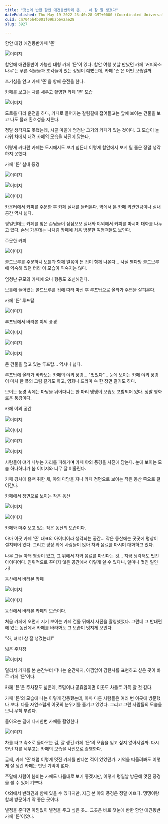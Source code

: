 ```yaml
---
title: "첫눈에 반한 함안 애견동반카페 뜬... 너 참 잘 생겼다"
datePublished: Thu May 19 2022 23:40:28 GMT+0000 (Coordinated Universal Time)
cuid: cm7045h4b001f09kzb6v2ae28
slug: 3927

---
```



함안 대형 애견동반카페 '뜬'

![이미지](https://cdn.hashnode.com/res/hashnode/image/upload/v1739256020780/e583109e-5a4f-4095-aab2-e3865149292d.jpeg)

함안에 애견동반이 가능한 대형 카페 '뜬'이 있다. 함안 여행 첫날 만났던 카페 '커피와소나무'는 푸른 식물들과 조각들이 있는 정원이 예뻤는데, 카페 '뜬'은 어떤 모습일까.

호기심을 안고 카페 '뜬'을 향해 운전을 한다.

카페를 보고는 차를 세우고 촬영한 카페 '뜬' 모습

![이미지](https://cdn.hashnode.com/res/hashnode/image/upload/v1739256022698/b8c9ba0f-2517-42f4-b483-9ffd4fd7188d.jpeg)

도로를 따라 운전을 하다, 카페로 들어가는 갈림길에 접어들고는 앞에 보이는 건물을 보고 나도 몰래 환호성을 지른다.

정말 생각지도 못했는데, 시골 마을에 엄청난 크기의 카페가 있는 것이다. 그 모습이 놀라워 차에서 내려 카페의 모습을 사진에 담는다.

이렇게 커다란 카페는 도시에서도 보기 힘든데 이렇게 함안에서 보게 될 줄은 정말 생각하지 못했다.

카페 '뜬' 실내 풍경

![이미지](https://cdn.hashnode.com/res/hashnode/image/upload/v1739256024779/e1116308-c746-4cb1-8b29-7be1d49a67db.jpeg)

![이미지](https://cdn.hashnode.com/res/hashnode/image/upload/v1739256026786/edeb3b3c-ca76-4375-a94c-241163d66f15.jpeg)

![이미지](https://cdn.hashnode.com/res/hashnode/image/upload/v1739256028511/42831ebf-8a41-48df-b379-f7bfba26d7c6.jpeg)

카운터에서 커피를 주문한 후 카페 실내를 둘러본다. 밖에서 본 카페 외관만큼이나 실내 공간 역시 넓다.

평일인데도 카페를 찾은 손님들이 삼삼오오 실내와 야외에서 커피를 마시며 대화를 나누고 있다. 손님 가운데는 나처럼 카페에 처음 방문한 여행객들도 보인다.

주문한 커피

![이미지](https://cdn.hashnode.com/res/hashnode/image/upload/v1739256030100/d6e62288-f4cc-4ff7-bb3d-a048e9f68d24.jpeg)

콜드브루를 주문하니 보틀과 함께 얼음이 든 컵이 함께 나온다... 사실 별다방 콜드브루에 익숙해 있던 터라 이 모습이 익숙지는 않다.

엄청난 규모의 카페에 오니 행동도 조신해진다.

보틀에 들어있는 콜드브루를 컵에 따라 마신 후 루프탑으로 올라가 주변을 살펴본다.

카페 '뜬' 루프탑

![이미지](https://cdn.hashnode.com/res/hashnode/image/upload/v1739256031781/51eeb3ab-6653-4a00-adcc-e0239b36c21e.jpeg)

루프탑에서 바라본 야외 풍경

![이미지](https://cdn.hashnode.com/res/hashnode/image/upload/v1739256033670/c12d02e2-cdae-4c99-bdb6-73b652f6c554.jpeg)

![이미지](https://cdn.hashnode.com/res/hashnode/image/upload/v1739256035725/a5053e16-e520-4cb4-b475-f3b0f7111891.jpeg)

![이미지](https://cdn.hashnode.com/res/hashnode/image/upload/v1739256037764/5f5ca3f5-d237-4be4-9471-0e5be5d2d6e7.jpeg)

큰 건물을 덮고 있는 루프탑... 역시나 넓다.

루프탑에 올라가 바라보는 카페의 야외 풍경... "멋있다"... 눈에 보이는 카페 야외 풍경이 마치 한 폭의 그림 같기도 하고, 영화나 드라마 속 한 장면 같기도 하다.

보이는 풍경 속에는 마당을 뛰어다니는 한 마리 댕댕이 모습도 포함되어 있다. 정말 평화로운 풍경이다.

카페 야외 공간

![이미지](https://cdn.hashnode.com/res/hashnode/image/upload/v1739256039833/cf0aab91-9779-4f52-9892-8c94aeab2d7a.jpeg)

![이미지](https://cdn.hashnode.com/res/hashnode/image/upload/v1739256042045/da8ec99e-d76f-4226-97b1-661f80cc6c96.jpeg)

![이미지](https://cdn.hashnode.com/res/hashnode/image/upload/v1739256044096/d39208b8-c672-4fcf-95fc-9f735776f589.jpeg)

![이미지](https://cdn.hashnode.com/res/hashnode/image/upload/v1739256046092/9c8a2e3e-58d5-4963-8e20-f21c4d3a76c0.jpeg)

사람들이 얘기 나누는 자리를 피해가며 카페 야외 풍경을 사진에 담는다. 눈에 보이는 모습 하나하나가 봄 이미지와 너무 잘 어울린다.

카페 경치에 흠뻑 취한 채, 야외 마당을 지나 카페 정면으로 보이는 작은 동산 쪽으로 걸어간다.

카페에서 정면으로 보이는 작은 동산

![이미지](https://cdn.hashnode.com/res/hashnode/image/upload/v1739256048017/247736b2-f61b-4b68-94bd-c9a4edfcff31.jpeg)

![이미지](https://cdn.hashnode.com/res/hashnode/image/upload/v1739256050270/627c3956-6eb2-42b3-8237-5372100f3b27.jpeg)

카페와 마주 보고 있는 작은 동산의 모습이다.

아마 이곳 카페 '뜬' 대표의 아이디어라 생각되는 공간... 작은 동산에는 곳곳에 평상이 설치되어 있다. 그리고 평상 위에 사람들이 앉아 차와 음료를 마시며 대화하고 있다.

나무 그늘 아래 평상이 있고, 그 위에서 차와 음료를 마신다는 것... 지금 생각해도 멋진 아이디어다. 인위적으로 꾸미지 않은 공간에서 이렇게 쉴 수 있다니, 얼마나 멋진 일인가!

동산에서 바라본 카페

![이미지](https://cdn.hashnode.com/res/hashnode/image/upload/v1739256052311/b4bebc76-d135-4300-a586-91db7c406b13.jpeg)

![이미지](https://cdn.hashnode.com/res/hashnode/image/upload/v1739256054288/56f073f0-f75c-4853-a657-4ab195db1e2b.jpeg)

동산에서 바라본 카페의 모습이다.

처음 카페에 오면서 저기 보이는 카페 건물 뒤에서 사진을 촬영했었다. 그런데 그 반대편에 있는 동산에서 카페를 바라봐도 그 모습이 멋지게 보인다.

"하, 녀석! 참 잘 생겼는데!"

넓은 주차장

![이미지](https://cdn.hashnode.com/res/hashnode/image/upload/v1739256056245/b9f1b688-3ba4-4bad-98dd-881c8c0ab0b3.jpeg)

멀리서 카페를 본 순간부터 떠나는 순간까지, 아낌없이 감탄사를 표현하고 싶은 곳이 바로 카페 '뜬'이다.

카페 '뜬'은 주차장도 넓은데, 주말이나 공휴일이면 이곳도 차들로 가득 찰 것 같다.

카페 '뜬'의 모습에 나는 이렇게 감동했는데, 아마 다른 사람들은 여러 번 이곳에 방문했나 보다. 다들 자연스럽게 이곳의 분위기를 즐기고 있었다. 그리고 그런 사람들의 모습을 보니 무척 부럽다.

돌아오는 길에 다시한번 카페를 촬영한다

![이미지](https://cdn.hashnode.com/res/hashnode/image/upload/v1739256058413/0cfdbe4c-f9db-4cc6-a23c-5b1fdf404730.jpeg)

차를 타고 숙소로 돌아오는 길, 잘 생긴 카페 '뜬'의 모습을 잊고 싶지 않아서일까. 다시한번 차를 세우고는 카페의 모습을 사진으로 촬영한다.

글쎄, 카페 '뜬'처럼 이렇게 멋진 카페를 만나본 적이 있었던가. 기억을 떠올려봐도 이렇게 잘 생긴 카페는 만난 기억이 없다.

주말에 사람이 붐비는 카페도 나름대로 보기 좋겠지만, 이렇게 평일날 방문해 멋진 풍경을 볼 수 있어 기쁘다.

야외에서 반려견과 함께 있을 수 있다지만, 지금 본 야외 풍경은 정말 예쁘다. 댕댕이랑 함께 방문하기 딱 좋은 곳이다.

별점을 준다면 아낌없이 별점을 주고 싶은 곳... 그곳은 바로 첫눈에 반한 함안 애견동반카페 '뜬'이었다.